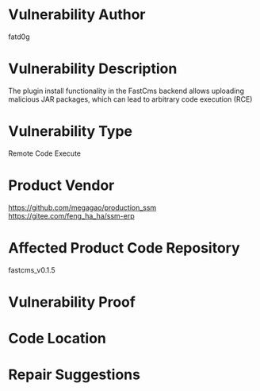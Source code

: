 # Vulnerability Author
fatd0g

# Vulnerability Description
The plugin install functionality in the FastCms backend allows uploading malicious JAR packages, which can lead to arbitrary code execution (RCE)

# Vulnerability Type
Remote Code Execute

# Product Vendor
https://github.com/megagao/production_ssm
https://gitee.com/feng_ha_ha/ssm-erp
# Affected Product Code Repository
fastcms_v0.1.5

# Vulnerability Proof

# Code Location

# Repair Suggestions
